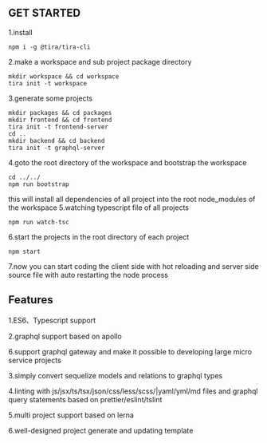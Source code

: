 ## GET STARTED

1.install

```
npm i -g @tira/tira-cli
```

2.make a workspace and sub project package directory

```
mkdir workspace && cd workspace
tira init -t workspace
```

3.generate some projects

```
mkdir packages && cd packages
mkdir frontend && cd frontend
tira init -t frontend-server
cd ..
mkdir backend && cd backend
tira init -t graphql-server
```

4.goto the root directory of the workspace and bootstrap the workspace

```
cd ../../
npm run bootstrap
```

this will install all dependencies of all project into the root node_modules of the workspace
5.watching typescript file of all projects

```
npm run watch-tsc
```

6.start the projects in the root directory of each project

```
npm start
```

7.now you can start coding the client side with hot reloading and server side source file with auto restarting the node process

## Features

1.ES6、Typescript support

2.graphql support based on apollo

6.support graphql gateway and make it possible to developing large micro service projects

3.simply convert sequelize models and relations to graphql types

4.linting with js/jsx/ts/tsx/json/css/less/scss/|yaml/yml/md files and graphql query statements based on prettier/eslint/tslint

5.multi project support based on lerna

6.well-designed project generate and updating template
